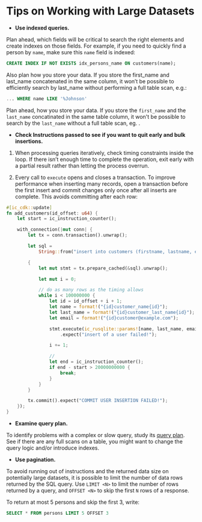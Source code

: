 # Tips on Working with Large Datasets


- **Use indexed queries.**

Plan ahead, which fields will be critical to search the right elements and create indexes on those fields. For example, if you need to quickly find a person by `name`, make sure this `name` field is indexed:

```sql
CREATE INDEX IF NOT EXISTS idx_persons_name ON customers(name);
```

Also plan how you store your data. If you store the first_name and last_name concatenated in the same column, it won’t be possible to efficiently search by last_name without performing a full table scan, e.g.:
```sql
... WHERE name LIKE '%Johnson'
```

Plan ahead, how you store your data. If you store the `first_name` and the `last_name` concatinated in the same table column, it won't be possible to search by the `last_name` without a full table scan, eg. .

- **Check Instructions passed to see if you want to quit early and bulk insertions.**

1. When processing queries iteratively, check timing constraints inside the loop. If there isn’t enough time to complete the operation, exit early with a partial result rather than letting the process overrun.

2. Every call to `execute` opens and closes a transaction. To improve performance when inserting many records, open a transaction before the first insert and commit changes only once after all inserts are complete. This avoids committing after each row:


```rust
#[ic_cdk::update]
fn add_customers(id_offset: u64) {
    let start = ic_instruction_counter();

    with_connection(|mut conn| {
        let tx = conn.transaction().unwrap();

        let sql =
            String::from("insert into customers (firstname, lastname, email) values (?, ?, ?)");

        {
            let mut stmt = tx.prepare_cached(&sql).unwrap();

            let mut i = 0;

            // do as many rows as the timing allows
            while i < 100000000 {
                let id = id_offset + i + 1;
                let name = format!("{id}customer_name{id}");
                let last_name = format!("{id}customer_last_name{id}");
                let email = format!("{id}customer@example.com");

                stmt.execute(ic_rusqlite::params![name, last_name, email])
                    .expect("insert of a user failed!");

                i += 1;

                //
                let end = ic_instruction_counter();
                if end - start > 20000000000 {
                    break;
                }
            }
        }

        tx.commit().expect("COMMIT USER INSERTION FAILED!");
    });
}

```


- **Examine query plan.**

To identify problems with a complex or slow query, study its [query plan](https://www.sqlite.org/eqp.html).
See if there are any full scans on a table, you might want to change the query logic and/or introduce indexes.


- **Use pagination.**

To avoid running out of instructions and the returned data size on potentially large datasets, it is possible to limit the number of data rows returned by the SQL query. Use `LIMIT <N>` to limit the number of rows returned by a query, and `OFFSET <N>` to skip the first `N` rows of a response.

To return at most 5 persons and skip the first 3, write:
```sql
SELECT * FROM persons LIMIT 5 OFFSET 3
```

